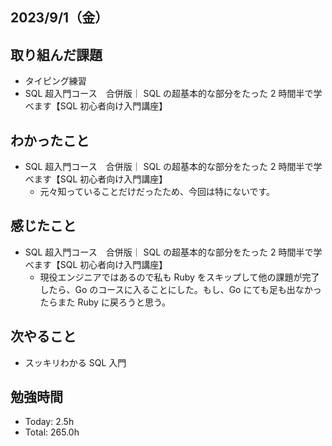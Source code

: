 ## 2023/9/1（金）

## 取り組んだ課題

- タイピング練習
- SQL 超入門コース　合併版｜ SQL の超基本的な部分をたった 2 時間半で学べます【SQL 初心者向け入門講座】

## わかったこと

- SQL 超入門コース　合併版｜ SQL の超基本的な部分をたった 2 時間半で学べます【SQL 初心者向け入門講座】
  - 元々知っていることだけだったため、今回は特にないです。

## 感じたこと

- SQL 超入門コース　合併版｜ SQL の超基本的な部分をたった 2 時間半で学べます【SQL 初心者向け入門講座】
  - 現役エンジニアではあるので私も Ruby をスキップして他の課題が完了したら、Go のコースに入ることにした。もし、Go にても足も出なかったらまた Ruby に戻ろうと思う。

## 次やること

- スッキリわかる SQL 入門

## 勉強時間

- Today: 2.5h
- Total: 265.0h
